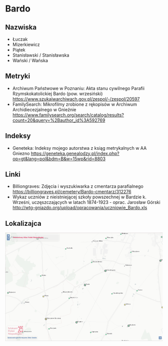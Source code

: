 # Bardo
## Nazwiska
+ Łuczak
+ Mizerkiewicz
+ Piątek
+ Stanisławski / Stanisławska
+ Wański / Wańska

## Metryki
+ Archiwum Państwowe w Poznaniu: Akta stanu cywilnego Parafii Rzymskokatolickiej Bardo (pow. wrzesiński) https://www.szukajwarchiwach.gov.pl/zespol/-/zespol/20597 
+ FamilySearch: Mikrofilmy zrobione z rękopisów w Archiwum Archidiecezjalnego w Gnieźnie https://www.familysearch.org/search/catalog/results?count=20&query=%2Bauthor_id%3A592769

## Indeksy
+ Geneteka: Indeksy mojego autorstwa z ksiąg metrykalnych w AA Gniezno https://geneteka.genealodzy.pl/index.php?op=gt&lang=pol&bdm=B&w=15wp&rid=8803

## Linki
+ Billiongraves: Zdjęcia i wyszukiwarka z cmentarza parafialnego https://billiongraves.pl/cemetery/Bardo-cmentarz/312276
+ Wykaz uczniów z nieistniejącej szkoły powszechnej w Bardzie k. Wrześni, uczęszczających w latach 1874-1923 - oprac. Jarosław Górski http://wtg-gniazdo.org/upload/opracowania/uczniowie_Bardo.xls

## Lokalizajca
![Bardo z Internetowego Atlasu Polski Niepodległej](img/bardo_iapn.png)
